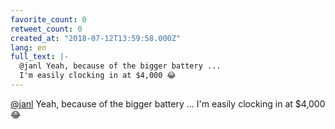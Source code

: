 ```yaml
---
favorite_count: 0
retweet_count: 0
created_at: "2018-07-12T13:59:58.000Z"
lang: en
full_text: |-
  @janl Yeah, because of the bigger battery ...
  I'm easily clocking in at $4,000 😂
---
```


[@janl](https://twitter.com/janl) Yeah, because of the bigger battery ... I'm
easily clocking in at $4,000 😂
